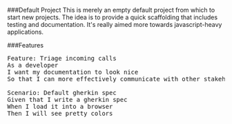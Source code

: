 ###Default Project
This is merely an empty default project from which to start new projects.
The idea is to provide a quick scaffolding that includes testing and documentation.  It's really aimed more towards javascript-heavy applications.

###Features
<pre class="brush: gherkin">
Feature: Triage incoming calls  
As a developer  
I want my documentation to look nice  
So that I can more effectively communicate with other stakeholders  

Scenario: Default gherkin spec  
Given that I write a gherkin spec  
When I load it into a browser  
Then I will see pretty colors  
</pre>



